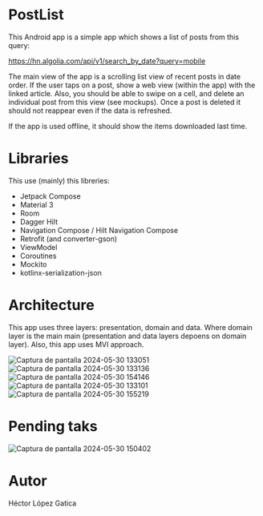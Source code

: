 # PostList
 
This Android app is a simple app which shows a list of posts from this query:

https://hn.algolia.com/api/v1/search_by_date?query=mobile

The main view of the app is a scrolling list view of recent posts in date order. If the user taps
on a post, show a web view (within the app) with the linked article. Also, you should be able
to swipe on a cell, and delete an individual post from this view (see mockups). Once a post is
deleted it should not reappear even if the data is refreshed.

If the app is used offline, it should show the items downloaded last time.

# Libraries
This use (mainly) this libreries:
- Jetpack Compose
- Material 3
- Room
- Dagger Hilt
- Navigation Compose / Hilt Navigation Compose
- Retrofit (and converter-gson)
- ViewModel
- Coroutines
- Mockito
- kotlinx-serialization-json

# Architecture
This app uses three layers: presentation, domain and data. Where domain layer is the main main (presentation and data layers depoens on domain layer). Also, this app uses MVI approach.

![Captura de pantalla 2024-05-30 133051](https://github.com/hectorlopezgatica/PostList/assets/116033767/145e64cb-d8fc-4eaf-b265-43ccbd7ce9b9)
![Captura de pantalla 2024-05-30 133136](https://github.com/hectorlopezgatica/PostList/assets/116033767/e661a0f0-44ec-4a6a-b2dc-42f4f1ec380c)
![Captura de pantalla 2024-05-30 154146](https://github.com/hectorlopezgatica/PostList/assets/116033767/f628f5ee-d9e3-476c-8983-734d8443176a)
![Captura de pantalla 2024-05-30 133101](https://github.com/hectorlopezgatica/PostList/assets/116033767/67d101d3-c505-4a78-ae59-41fa93b4e13a)
![Captura de pantalla 2024-05-30 155219](https://github.com/hectorlopezgatica/PostList/assets/116033767/444c2058-f546-48dd-8581-7d5d5dffd696)


# Pending taks
![Captura de pantalla 2024-05-30 150402](https://github.com/hectorlopezgatica/PostList/assets/116033767/8d3eaf5a-d9a2-479a-8063-d60ab2c6a456)

# Autor
Héctor López Gatica
